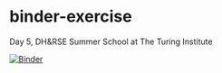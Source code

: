 # binder-exercise
Day 5, DH&amp;RSE Summer School at The Turing Institute

[![Binder](https://mybinder.org/badge_logo.svg)](https://mybinder.org/v2/gh/rivaquiroga/binder-exercise/HEAD)
